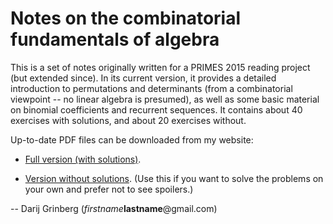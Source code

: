 # Notes on the combinatorial fundamentals of algebra

This is a set of notes originally written for a PRIMES 2015
reading project (but extended since). In its current version, it
provides a detailed introduction to permutations and determinants
(from a combinatorial viewpoint -- no linear algebra is presumed),
as well as some basic material on binomial coefficients and
recurrent sequences.
It contains about 40 exercises with solutions, and about 20 exercises
without.

Up-to-date PDF files can be downloaded from my website:

- [Full version (with solutions)](http://www.cip.ifi.lmu.de/~grinberg/primes2015/sols.pdf).

- [Version without solutions](http://www.cip.ifi.lmu.de/~grinberg/primes2015/probs.pdf).
(Use this if you want to solve the problems on your own and prefer not to see
spoilers.)

-- Darij Grinberg (*firstname***lastname**@gmail.com)
